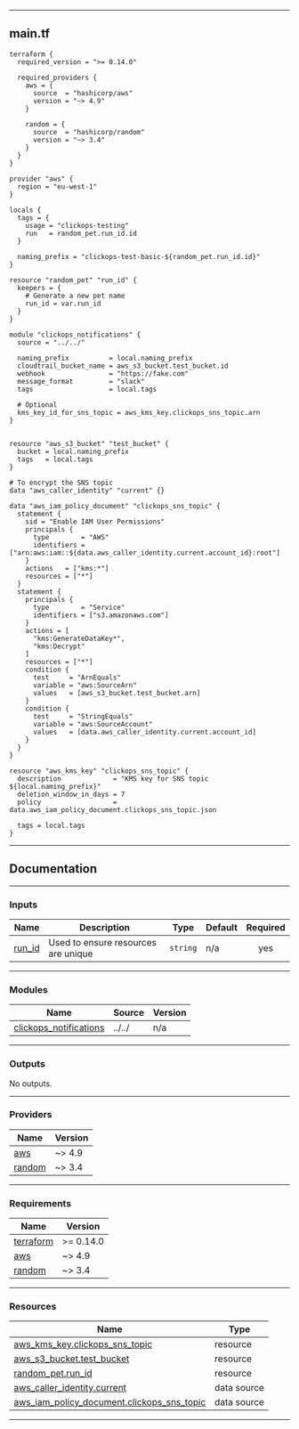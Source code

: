 <!-- BEGIN_TF_DOCS -->
----
## main.tf
```hcl
terraform {
  required_version = ">= 0.14.0"

  required_providers {
    aws = {
      source  = "hashicorp/aws"
      version = "~> 4.9"
    }

    random = {
      source  = "hashicorp/random"
      version = "~> 3.4"
    }
  }
}

provider "aws" {
  region = "eu-west-1"
}

locals {
  tags = {
    usage = "clickops-testing"
    run   = random_pet.run_id.id
  }

  naming_prefix = "clickops-test-basic-${random_pet.run_id.id}"
}

resource "random_pet" "run_id" {
  keepers = {
    # Generate a new pet name
    run_id = var.run_id
  }
}

module "clickops_notifications" {
  source = "../../"

  naming_prefix          = local.naming_prefix
  cloudtrail_bucket_name = aws_s3_bucket.test_bucket.id
  webhook                = "https://fake.com"
  message_format         = "slack"
  tags                   = local.tags

  # Optional
  kms_key_id_for_sns_topic = aws_kms_key.clickops_sns_topic.arn
}


resource "aws_s3_bucket" "test_bucket" {
  bucket = local.naming_prefix
  tags   = local.tags
}

# To encrypt the SNS topic
data "aws_caller_identity" "current" {}

data "aws_iam_policy_document" "clickops_sns_topic" {
  statement {
    sid = "Enable IAM User Permissions"
    principals {
      type        = "AWS"
      identifiers = ["arn:aws:iam::${data.aws_caller_identity.current.account_id}:root"]
    }
    actions   = ["kms:*"]
    resources = ["*"]
  }
  statement {
    principals {
      type        = "Service"
      identifiers = ["s3.amazonaws.com"]
    }
    actions = [
      "kms:GenerateDataKey*",
      "kms:Decrypt"
    ]
    resources = ["*"]
    condition {
      test     = "ArnEquals"
      variable = "aws:SourceArn"
      values   = [aws_s3_bucket.test_bucket.arn]
    }
    condition {
      test     = "StringEquals"
      variable = "aws:SourceAccount"
      values   = [data.aws_caller_identity.current.account_id]
    }
  }
}

resource "aws_kms_key" "clickops_sns_topic" {
  description             = "KMS key for SNS topic ${local.naming_prefix}"
  deletion_window_in_days = 7
  policy                  = data.aws_iam_policy_document.clickops_sns_topic.json

  tags = local.tags
}
```
----

## Documentation

----
### Inputs

| Name | Description | Type | Default | Required |
|------|-------------|------|---------|:--------:|
| <a name="input_run_id"></a> [run\_id](#input\_run\_id) | Used to ensure resources are unique | `string` | n/a | yes |

----
### Modules

| Name | Source | Version |
|------|--------|---------|
| <a name="module_clickops_notifications"></a> [clickops\_notifications](#module\_clickops\_notifications) | ../../ | n/a |

----
### Outputs

No outputs.

----
### Providers

| Name | Version |
|------|---------|
| <a name="provider_aws"></a> [aws](#provider\_aws) | ~> 4.9 |
| <a name="provider_random"></a> [random](#provider\_random) | ~> 3.4 |

----
### Requirements

| Name | Version |
|------|---------|
| <a name="requirement_terraform"></a> [terraform](#requirement\_terraform) | >= 0.14.0 |
| <a name="requirement_aws"></a> [aws](#requirement\_aws) | ~> 4.9 |
| <a name="requirement_random"></a> [random](#requirement\_random) | ~> 3.4 |

----
### Resources

| Name | Type |
|------|------|
| [aws_kms_key.clickops_sns_topic](https://registry.terraform.io/providers/hashicorp/aws/latest/docs/resources/kms_key) | resource |
| [aws_s3_bucket.test_bucket](https://registry.terraform.io/providers/hashicorp/aws/latest/docs/resources/s3_bucket) | resource |
| [random_pet.run_id](https://registry.terraform.io/providers/hashicorp/random/latest/docs/resources/pet) | resource |
| [aws_caller_identity.current](https://registry.terraform.io/providers/hashicorp/aws/latest/docs/data-sources/caller_identity) | data source |
| [aws_iam_policy_document.clickops_sns_topic](https://registry.terraform.io/providers/hashicorp/aws/latest/docs/data-sources/iam_policy_document) | data source |

----
<!-- END_TF_DOCS -->
